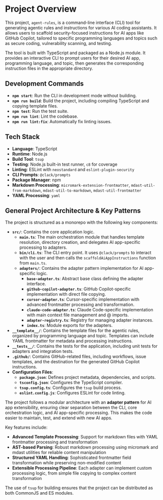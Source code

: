 
# Project Overview

This project, `agent-rules`, is a command-line interface (CLI) tool for generating agentic rules and instructions for various AI coding assistants. It allows users to scaffold security-focused instructions for AI apps like GitHub Copilot, tailored to specific programming languages and topics such as secure coding, vulnerability scanning, and testing.

The tool is built with TypeScript and packaged as a Node.js module. It provides an interactive CLI to prompt users for their desired AI app, programming language, and topic, then generates the corresponding instruction files in the appropriate directory.

## Development Commands

- **`npm start`**: Run the CLI in development mode without building.
- **`npm run build`**: Build the project, including compiling TypeScript and copying template files.
- **`npm test`**: Run the test suite.
- **`npm run lint`**: Lint the codebase.
- **`npm run lint:fix`**: Automatically fix linting issues.

## Tech Stack

- **Language**: TypeScript
- **Runtime**: Node.js
- **Build Tool**: `tsup`
- **Testing**: Node.js built-in test runner, `c8` for coverage
- **Linting**: ESLint with `neostandard` and `eslint-plugin-security`
- **CLI Prompts**: `@clack/prompts`
- **Package Manager**: npm
- **Markdown Processing**: `micromark-extension-frontmatter`, `mdast-util-from-markdown`, `mdast-util-to-markdown`, `mdast-util-frontmatter`
- **YAML Processing**: `yaml`

## General Project Architecture & Key Patterns

The project is structured as a monorepo with the following key components:

- **`src/`**: Contains the core application logic.
  - **`main.ts`**: The main orchestration module that handles template resolution, directory creation, and delegates AI app-specific processing to adapters.
  - **`bin/cli.ts`**: The CLI entry point. It uses `@clack/prompts` to interact with the user and then calls the `scaffoldAiAppInstructions` function from `main.ts`.
  - **`adapters/`**: Contains the adapter pattern implementation for AI app-specific logic.
    - **`base-adapter.ts`**: Abstract base class defining the adapter interface.
    - **`github-copilot-adapter.ts`**: GitHub Copilot-specific implementation with direct file copying.
    - **`cursor-adapter.ts`**: Cursor-specific implementation with advanced frontmatter processing and transformation.
    - **`claude-code-adapter.ts`**: Claude Code-specific implementation with main context file management and @ imports.
    - **`adapter-registry.ts`**: Registry for managing adapter instances.
    - **`index.ts`**: Module exports for the adapters.
- **`__template__/`**: Contains the template files for the agentic rules, organized by programming language and topic. Templates can include YAML frontmatter for metadata and processing instructions.
- **`__tests__/`**: Contains the tests for the application, including unit tests for adapters and integration tests.
- **`.github/`**: Contains GitHub-related files, including workflows, issue templates, and the destination for the generated GitHub Copilot instructions.
- **Configuration Files**:
  - **`package.json`**: Defines project metadata, dependencies, and scripts.
  - **`tsconfig.json`**: Configures the TypeScript compiler.
  - **`tsup.config.ts`**: Configures the `tsup` build process.
  - **`eslint.config.js`**: Configures ESLint for code linting.

The project follows a modular architecture with an **adapter pattern** for AI app extensibility, ensuring clear separation between the CLI, core orchestration logic, and AI app-specific processing. This makes the code easier to maintain, test, and extend with new AI apps. 

Key features include:
- **Advanced Template Processing**: Support for markdown files with YAML frontmatter processing and transformation
- **AST-based Parsing**: Robust markdown processing using micromark and mdast utilities for reliable content manipulation
- **Structured YAML Handling**: Sophisticated frontmatter field transformation while preserving non-modified content
- **Extensible Processing Pipeline**: Each adapter can implement custom processing logic, from simple file copying to complex content transformation

The use of `tsup` for building ensures that the project can be distributed as both CommonJS and ES modules.